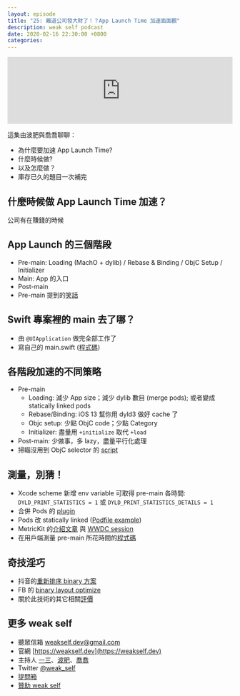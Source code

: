 ```yaml
---
layout: episode
title: "25: 難道公司發大財了！？App Launch Time 加速面面觀"
description: weak self podcast
date: 2020-02-16 22:30:00 +0800
categories: 
---
```

<iframe src="https://www.listennotes.com/embedded/e/84f608947564428a87abe37bee9ecca6/" width="100%" style="width: 1px; min-width: 100%;" frameborder="0" scrolling="no"></iframe>

這集由波肥與喬喬聊聊：

- 為什麼要加速 App Launch Time?
- 什麼時候做?
- 以及怎麼做？
- 庫存已久的題目一次補完

## 什麼時候做 App Launch Time 加速？

公司有在賺錢的時候

## App Launch 的三個階段

* Pre-main: Loading (MachO + dylib) / Rebase & Binding / ObjC Setup / Initializer
* Main: App 的入口
* Post-main
* Pre-main 提到的[笑話](https://twitter.com/UINT_MIN/status/1225713697873547265?s=20)

## Swift 專案裡的 main 去了哪？

* 由 `@UIApplication` 做完全部工作了
* 寫自己的 main.swift ([程式碼](https://gist.github.com/pofat/dd1ec8e5082f4ad698e7b67aaeca4849))

## 各階段加速的不同策略
* Pre-main
    * Loading: 減少 App size；減少 dylib 數目 (merge pods); 或者變成 statically linked pods
    * Rebase/Binding: iOS 13 幫你用 dyld3 做好 cache 了
    * Objc setup: 少點 ObjC code；少點 Category
    * Initializer: 盡量用 `+initialize`  取代 `+load`
* Post-main: 少做事，多 lazy，盡量平行化處理
* 掃瞄沒用到 ObjC selector 的 [script]( https://gist.github.com/pofat/7e547410690d6039129304fc2d2728d3)

## 測量，別猜！

* Xcode scheme 新增 env variable 可取得 pre-main 各時間: `DYLD_PRINT_STATISTICS = 1` 或 `DYLD_PRINT_STATISTICS_DETAILS = 1`
* 合併 Pods 的 [plugin](https://github.com/grab/cocoapods-pod-merge)
* Pods 改 statically linked ([Podfile example](https://gist.github.com/pofat/c8ad79f28fd58d824a906d01bd5ceb58))
* MetricKit 的[介紹文章](https://nshipster.com/metrickit/) 與 [WWDC session](  https://developer.apple.com/videos/play/wwdc2019/417/)
* 在用戶端測量 pre-main 所花時間的[程式碼](https://gist.github.com/pofat/f13f057fa587cfebe29f7a65547cb7c8)

## 奇技淫巧

* 抖音的[重新排序 binary 方案](https://mp.weixin.qq.com/s/Drmmx5JtjG3UtTFksL6Q8Q)
* FB 的 [binary layout optimize](https://www.facebook.com/atscaleevents/videos/664302790740440/)
* 關於此技術的其它相關[評價](http://yulingtianxia.com/blog/2019/09/01/App-Order-Files/)

## 更多 weak self

* 聽眾信箱 [weakself.dev@gmail.com](mailto:weakself.dev@gmail.com)
* 官網 [https://weakself.dev](https://weakself.dev)
* 主持人 [一三](https://twitter.com/ethanhuang13)、[波肥](https://twitter.com/PofatTseng)、[喬喬](https://twitter.com/joe_trash_talk)
* Twitter [@weak_self](https://twitter.com/weak_self)
* [提問箱](https://peing.net/zh-TW/weak_self)
* [贊助 weak self](https://weakself.dev/#donation)
